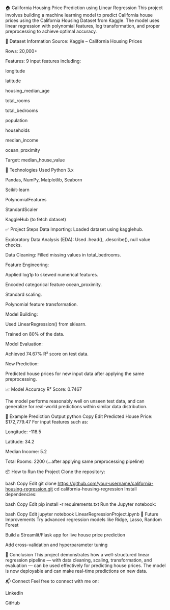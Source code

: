 🏠 California Housing Price Prediction using Linear Regression
This project involves building a machine learning model to predict California house prices using the California Housing Dataset from Kaggle. The model uses linear regression with polynomial features, log transformation, and proper preprocessing to achieve optimal accuracy.

📂 Dataset Information
Source: Kaggle – California Housing Prices

Rows: 20,000+

Features: 9 input features including:

longitude

latitude

housing_median_age

total_rooms

total_bedrooms

population

households

median_income

ocean_proximity

Target: median_house_value

🔧 Technologies Used
Python 3.x

Pandas, NumPy, Matplotlib, Seaborn

Scikit-learn

PolynomialFeatures

StandardScaler

KaggleHub (to fetch dataset)

✅ Project Steps
Data Importing: Loaded dataset using kagglehub.

Exploratory Data Analysis (EDA): Used .head(), .describe(), null value checks.

Data Cleaning: Filled missing values in total_bedrooms.

Feature Engineering:

Applied log1p to skewed numerical features.

Encoded categorical feature ocean_proximity.

Standard scaling.

Polynomial feature transformation.

Model Building:

Used LinearRegression() from sklearn.

Trained on 80% of the data.

Model Evaluation:

Achieved 74.67% R² score on test data.

New Prediction:

Predicted house prices for new input data after applying the same preprocessing.

📈 Model Accuracy
R² Score: 0.7467

The model performs reasonably well on unseen test data, and can generalize for real-world predictions within similar data distribution.

🧪 Example Prediction Output
python
Copy
Edit
Predicted House Price: $172,779.47
For input features such as:

Longitude: -118.5

Latitude: 34.2

Median Income: 5.2

Total Rooms: 2200
(...after applying same preprocessing pipeline)

📦 How to Run the Project
Clone the repository:

bash
Copy
Edit
git clone https://github.com/your-username/california-housing-regression.git
cd california-housing-regression
Install dependencies:

bash
Copy
Edit
pip install -r requirements.txt
Run the Jupyter notebook:

bash
Copy
Edit
jupyter notebook LinearRegressionProject.ipynb
🚀 Future Improvements
Try advanced regression models like Ridge, Lasso, Random Forest

Build a Streamlit/Flask app for live house price prediction

Add cross-validation and hyperparameter tuning

📌 Conclusion
This project demonstrates how a well-structured linear regression pipeline — with data cleaning, scaling, transformation, and evaluation — can be used effectively for predicting house prices. The model is now deployable and can make real-time predictions on new data.

📬 Connect
Feel free to connect with me on:

LinkedIn

GitHub

